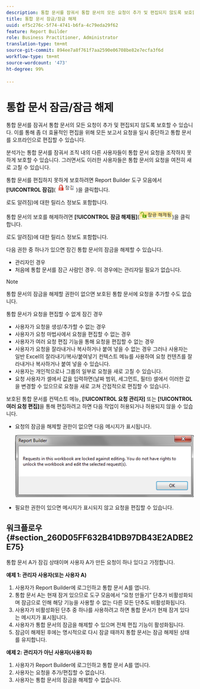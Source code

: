```yaml
---
description: 통합 문서를 잠궈서 통합 문서의 모든 요청이 추가 및 편집되지 않도록 보호할 수 있습니다. 이를 통해 좀 더 효율적인 편집을 위해 모든 보고서 요청을 일시 중단하고 통합 문서를 오프라인으로 편집할 수 있습니다.
title: 통합 문서 잠금/잠금 해제
uuid: ef5c276c-5f74-4741-b6fa-4c79eda29f62
feature: Report Builder
role: Business Practitioner, Administrator
translation-type: tm+mt
source-git-commit: 894ee7a8f761f7aa2590e06708be82e7ecfa3f6d
workflow-type: tm+mt
source-wordcount: '473'
ht-degree: 99%

---
```



# 통합 문서 잠금/잠금 해제

통합 문서를 잠궈서 통합 문서의 모든 요청이 추가 및 편집되지 않도록 보호할 수 있습니다. 이를 통해 좀 더 효율적인 편집을 위해 모든 보고서 요청을 일시 중단하고 통합 문서를 오프라인으로 편집할 수 있습니다.

분석가는 통합 문서를 잠궈서 조직 내의 다른 사용자들이 통합 문서 요청을 조작하지 못하게 보호할 수 있습니다. 그러면서도 이러한 사용자들은 통합 문서의 요청을 여전히 새로 고칠 수 있습니다.

통합 문서를 편집하지 못하게 보호하려면 Report Builder 도구 모음에서 **[!UICONTROL 잠김]**(![](assets/locked_icon.png))을 클릭합니다.

로도 알려짐)에 대한 릴리스 정보도 포함합니다.

통합 문서의 보호를 해제하려면 **[!UICONTROL 잠금 해제됨]**(![](assets/unlocked_icon.png))을 클릭합니다.

로도 알려짐)에 대한 릴리스 정보도 포함합니다.

다음 권한 중 하나가 있으면 잠긴 통합 문서의 잠금을 해제할 수 있습니다.

* 관리자인 경우
* 처음에 통합 문서를 잠근 사람인 경우. 이 경우에는 관리자일 필요가 없습니다.

>[!NOTE]
>
>통합 문서의 잠금을 해제할 권한이 없으면 보호된 통합 문서에 요청을 추가할 수도 없습니다.

통합 문서가 요청을 편집할 수 없게 잠긴 경우

* 사용자가 요청을 생성/추가할 수 없는 경우
* 사용자가 요청 마법사에서 요청을 편집할 수 없는 경우
* 사용자가 여러 요청 편집 기능을 통해 요청을 편집할 수 없는 경우
* 사용자가 요청을 잘라내거나 복사하거나 붙여 넣을 수 없는 경우 그러나 사용자는 일반 Excel의 잘라내기/복사/붙여넣기 컨텍스트 메뉴를 사용하여 요청 컨텐츠를 잘라내거나 복사하거나 붙여 넣을 수 있습니다.
* 사용자는 개인적으로나 그룹의 일부로 요청을 새로 고칠 수 있습니다.
* 요청 사용자가 셀에서 값을 입력하면(날짜 범위, 세그먼트, 필터) 셀에서 이러한 값을 변경할 수 있으므로 요청을 새로 고쳐 간접적으로 편집할 수 있습니다.

보호된 통합 문서를 컨텍스트 메뉴, **[!UICONTROL 요청 관리자]** 또는 **[!UICONTROL 여러 요청 편집]**&#x200B;을 통해 편집하려고 하면 다음 작업이 허용되거나 허용되지 않을 수 있습니다.

* 요청의 잠금을 해제할 권한이 없으면 다음 메시지가 표시됩니다.

   ![](assets/locked_workbook_error.png)

* 필요한 권한이 있으면 메시지가 표시되지 않고 요청을 편집할 수 있습니다.

## 워크플로우 {#section_260D05FF632B41DB97DB43E2ADBE2E75}

통합 문서 A가 잠김 상태이며 사용자 A가 만든 요청이 하나 있다고 가정합니다.

**예제 1: 관리자 사용자(또는 사용자 A)**

1. 사용자가 Report Builder에 로그인하고 통합 문서 A를 엽니다.
1. 통합 문서 A는 현재 잠겨 있으므로 도구 모음에서 “요청 만들기” 단추가 비활성화되며 잠금으로 인해 해당 기능을 사용할 수 없는 다른 모든 단추도 비활성화됩니다.
1. 사용자가 비활성화된 단추 중 하나를 사용하려고 하면 통합 문서가 현재 잠겨 있다는 메시지가 표시됩니다.
1. 사용자가 통합 문서의 잠금을 해제할 수 있으며 전체 편집 기능이 활성화됩니다.
1. 잠금이 해제된 후에는 명시적으로 다시 잠글 때까지 통합 문서는 잠금 해제된 상태를 유지합니다.

**예제 2: 관리자가 아닌 사용자(사용자 B)**

1. 사용자가 Report Builder에 로그인하고 통합 문서 A를 엽니다.
1. 사용자는 요청을 추가/편집할 수 없습니다.
1. 사용자는 통합 문서의 잠금을 해제할 수 없습니다.

